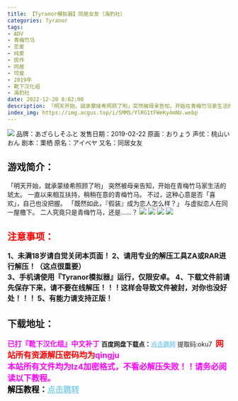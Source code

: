 ```yaml
---
title: 【Tyranor模拟器】同居女友（海豹社）
categories: Tyranor
tags:
- ADV
- 青梅竹马
- 恋爱
- 纯爱
- 拔作
- 同居
- 可爱
- 2019年
- 靴下汉化组
- 海豹社
date: 2022-12-20 8:02:00
description: 「明天开始，就承蒙绫希照顾了哟」突然被母亲告知，开始在青梅竹马家生活的琥太。一直以来相互扶持，稍稍在意的青梅竹马。不过，这种心意是否「喜欢」，自己也没把握。「既然如此，『假装』成为恋人怎么样？」与虚拟恋人在同一屋檐下。二人究竟只是青梅竹马，还是……？
index_img: https://img.acgus.top/i/SMMS/YlRG1tFWeKy4mNU.webp
---
```

![](https://img.acgus.top/i/SMMS/YlRG1tFWeKy4mNU.webp)
品牌：あざらしそふと
发售日期：2019-02-22
原画：おりょう
声优：桃山いおん
剧本：栗栖
原名：アイベヤ
又名：同居女友

## 游戏简介：
「明天开始，就承蒙绫希照顾了哟」
突然被母亲告知，开始在青梅竹马家生活的琥太。
一直以来相互扶持，稍稍在意的青梅竹马。
不过，这种心意是否「喜欢」，自己也没把握。
「既然如此，『假装』成为恋人怎么样？」
与虚拟恋人在同一屋檐下。
二人究竟只是青梅竹马，还是……？
![](https://img.acgus.top/i/SMMS/XUzqPLwfnNb6s4.webp)
![](https://img.acgus.top/i/SMMS/IzilGJ3DjcaXMv1.webp)
![](https://img.acgus.top/i/SMMS/S1kFcmYdC54G3MP.webp)
![](https://img.acgus.top/i/SMMS/q6k1w7UapDNvBWn.webp)




## <font color=#FF0000 >注意事项：</font>
<font size=3><b>1、未满18岁请自觉关闭本页面！
2、请用专业的解压工具ZA或RAR进行解压！（这点很重要）           
3、手机请使用『Tyranor模拟器』运行，仅限安卓。
4、下载文件前请先保存下来，请不要在线解压！！！这样会导致文件被封，对你也没好处！！！
5、有能力请支持正版！</b></font>

## 下载地址：
<font color=#FF00FF size=3>**已打『靴下汉化组』中文补丁**</font>
<b>百度网盘下载点：</b><a href="https://pan.baidu.com/s/1aizA8JFwzOewFOCy2eF1OQ?pwd=oku7" style="color: #87CEEB;"><b>点击跳转</b></a> 提取码:oku7
<a style="padding: 0" href="https://post.qingju.org/AD/"><img style="max-width:100%" src="https://img.acgus.top/i/2024/07/478f689b8021d8d499ab43d21acf137a.gif" alt=""></a>
<b><font color=#FF0000 size=4>网站所有资源解压密码均为</b></font><b><font color=#FF00FF size=4>qingju</font><font color=#FF0000 ></font></b><br><b><font color=#FF00FF size=4>本站所有文件均为lz4加密格式，不看必解压失败！！请务必阅读以下教程。</b></font><br><b><font color=#000 size=4>解压教程：</b><a href="https://post.qingju.org/tutorial/000/" style="color: #87CEEB;"><b>点击跳转</b></a>